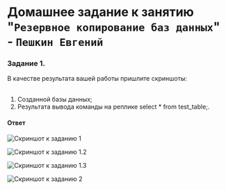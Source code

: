 # Домашнее задание к занятию "`Резервное копирование баз данных`" - `Пешкин Евгений`

### Задание 1.

В качестве результата вашей работы пришлите скриншоты:
<br/>
<br/>
1) Созданной базы данных;
2) Результата вывода команды на реплике select * from test_table;.


#### Ответ

![Скриншот к заданию 1](https://github.com/SoReX48/12-09.md/blob/main/База_данных_в_облаке/2.png)

![Скриншот к заданию 1.2](https://github.com/SoReX48/12-09.md/blob/main/База_данных_в_облаке/3.png)

![Скриншот к заданию 1.3](https://github.com/SoReX48/12-09.md/blob/main/База_данных_в_облаке/4.png)

![Скриншот к заданию 2](https://github.com/SoReX48/12-09.md/blob/main/База_данных_в_облаке/1.png)
